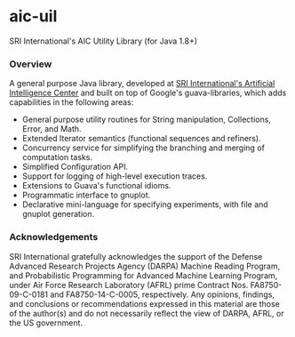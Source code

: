 # aic-uil
SRI International's AIC Utility Library (for Java 1.8+)

### Overview
A general purpose Java library, developed at [SRI International's Artificial Intelligence Center](http://www.ai.sri.com/) 
and built on top of Google's guava-libraries, which adds capabilities in the following areas:

* General purpose utility routines for String manipulation, Collections, Error, and Math.
* Extended Iterator semantics (functional sequences and refiners).
* Concurrency service for simplifying the branching and merging of computation tasks.
* Simplified Configuration API.
* Support for logging of high-level execution traces.
* Extensions to Guava's functional idioms.
* Programmatic interface to gnuplot.
* Declarative mini-language for specifying experiments, with file and gnuplot generation.

### Acknowledgements
SRI International gratefully acknowledges the support of the Defense Advanced Research Projects Agency (DARPA) 
Machine Reading Program, and Probabilistic Programming for Advanced Machine Learning Program, under Air Force 
Research Laboratory (AFRL) prime Contract Nos. FA8750-09-C-0181 and FA8750-14-C-0005, respectively. Any opinions, 
findings, and conclusions or recommendations expressed in this material are those of the author(s) and do not 
necessarily reflect the view of DARPA, AFRL, or the US government.
